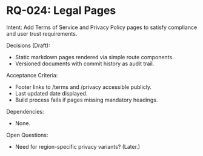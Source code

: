 # RQ-024: Legal Pages

Intent:
Add Terms of Service and Privacy Policy pages to satisfy compliance and user trust requirements.

Decisions (Draft):
- Static markdown pages rendered via simple route components.
- Versioned documents with commit history as audit trail.

Acceptance Criteria:
- Footer links to /terms and /privacy accessible publicly.
- Last updated date displayed.
- Build process fails if pages missing mandatory headings.

Dependencies:
- None.

Open Questions:
- Need for region-specific privacy variants? (Later.)

